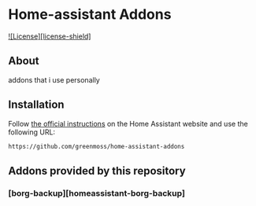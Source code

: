 # Home-assistant Addons

[![License][license-shield]](LICENSE.md)

## About

addons that i use personally

## Installation

Follow [the official instructions](https://home-assistant.io/hassio/installing_third_party_addons/) on the Home Assistant website and use the following URL:

```txt
https://github.com/greenmoss/home-assistant-addons
```

## Addons provided by this repository

### [borg-backup][homeassistant-borg-backup]

